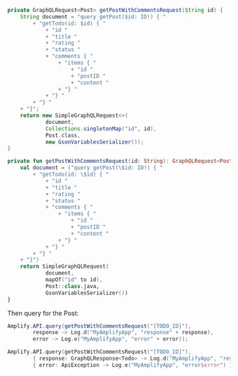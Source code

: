 <amplify-block-switcher>
<amplify-block name="Java">

```java
private GraphQLRequest<Post> getPostWithCommentsRequest(String id) {
    String document = "query getPost($id: ID!) { "
        + "getTodo(id: $id) { "
            + "id "
            + "title "
            + "rating "
            + "status "
            + "comments { "
                + "items { "
                    + "id "
                    + "postID "
                    + "content "
                + "} "
            + "} "
        + "} "
    + "}";
    return new SimpleGraphQLRequest<>(
            document, 
            Collections.singletonMap("id", id), 
            Post.class, 
            new GsonVariablesSerializer());
}
```

</amplify-block>
<amplify-block name="Kotlin">

```kotlin
private fun getPostWithCommentsRequest(id: String): GraphQLRequest<Post> {
    val document = ("query getPost(\$id: ID!) { "
        + "getTodo(id: \$id) { "
            + "id "
            + "title "
            + "rating "
            + "status "
            + "comments { "
                + "items { "
                    + "id "
                    + "postID "
                    + "content "
                + "} "
            + "} "
        + "} "
    + "}")
    return SimpleGraphQLRequest(
            document,
            mapOf("id" to id),
            Post::class.java,
            GsonVariablesSerializer())
}
```

</amplify-block>
</amplify-block-switcher>

Then query for the Post:

<amplify-block-switcher>
<amplify-block name="Java">

```java
Amplify.API.query(getPostWithCommentsRequest("[TODO_ID]"),
        response -> Log.d("MyAmplifyApp", "response" + response),
        error -> Log.e("MyAmplifyApp", "error" + error));
```

</amplify-block>
<amplify-block name="Kotlin">

```kotlin
Amplify.API.query(getPostWithCommentsRequest("[TODO_ID]"),
        { response: GraphQLResponse<Todo> -> Log.d("MyAmplifyApp", "response$response") },
        { error: ApiException -> Log.e("MyAmplifyApp", "error$error") })

```

</amplify-block>
</amplify-block-switcher>